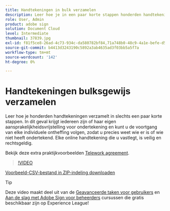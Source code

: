 ```yaml
---
title: Handtekeningen in bulk verzamelen
description: Leer hoe je in een paar korte stappen honderden handtekeningen tegelijk verzamelt voor elk document
role: User, Admin
product: adobe sign
solution: Document Cloud
level: Intermediate
thumbnail: 37839.jpg
exl-id: f81f5ce8-26ad-4c73-934c-da580782bf84,71a748b0-48c9-4a1e-befe-d5f311d6c05e
source-git-commit: b4413d3243190c5892a3ab4635ad3f03bb5a5f7a
workflow-type: tm+mt
source-wordcount: '142'
ht-degree: 0%

---
```


# Handtekeningen bulksgewijs verzamelen

Leer hoe je honderden handtekeningen verzamelt in slechts een paar korte stappen. In dit geval krijgt iedereen zijn of haar eigen aansprakelijkheidsvrijstelling voor ondertekening en kunt u de voortgang van elke individuele ontheffing volgen, zodat u precies weet wie er is of wie niet heeft ondertekend. Elke online handtekening die u vastlegt, is veilig en rechtsgeldig.

Bekijk deze extra praktijkvoorbeelden [Telework agreement](https://experienceleague.adobe.com/docs/document-cloud-learn/sign-learning-hub/expand/recipes/gov/usecasegovtelework.html?lang=en).

>[!VIDEO](https://video.tv.adobe.com/v/37839?hidetitle=true)

[Voorbeeld-CSV-bestand in ZIP-indeling downloaden](../assets/megasign_merge_sample.zip)

>[!TIP]
>
>Deze video maakt deel uit van de [Geavanceerde taken voor gebruikers](https://experienceleague.adobe.com/?recommended=Sign-U-1-2020.3) en [Aan de slag met Adobe Sign voor beheerders](https://experienceleague.adobe.com/?recommended=Sign-A-1-2020.2) cursussen die gratis beschikbaar zijn op Experience League!
